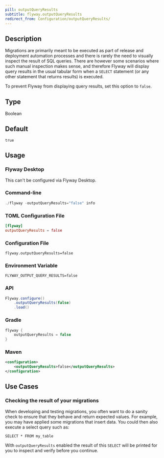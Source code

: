 ```yaml
---
pill: outputQueryResults
subtitle: flyway.outputQueryResults
redirect_from: Configuration/outputQueryResults/
---
```


## Description

Migrations are primarily meant to be executed as part of release and deployment automation processes and there is rarely the need to visually inspect the result of SQL queries.
There are however some scenarios where such manual inspection makes sense, and therefore Flyway will display query results in the usual tabular form when a `SELECT` statement (or any other statement that returns results) is executed.

To prevent Flyway from displaying query results, set this option to `false`.

## Type

Boolean

## Default

`true`

## Usage

### Flyway Desktop

This can't be configured via Flyway Desktop.

### Command-line

```powershell
./flyway -outputQueryResults="false" info
```

### TOML Configuration File

```toml
[flyway]
outputQueryResults = false
```

### Configuration File

```properties
flyway.outputQueryResults=false
```

### Environment Variable

```properties
FLYWAY_OUTPUT_QUERY_RESULTS=false
```

### API

```java
Flyway.configure()
    .outputQueryResults(false)
    .load()
```

### Gradle

```groovy
flyway {
    outputQueryResults = false
}
```

### Maven

```xml
<configuration>
    <outputQueryResults>false</outputQueryResults>
</configuration>
```

## Use Cases

### Checking the result of your migrations

When developing and testing migrations, you often want to do a sanity check to ensure that they behave and return expected values. For example, you may have applied some migrations that insert data. You could then also execute a select query such as:

```
SELECT * FROM my_table
```

With `outputQueryResults` enabled the result of this
`SELECT` will be printed for you to inspect and verify before you continue.
